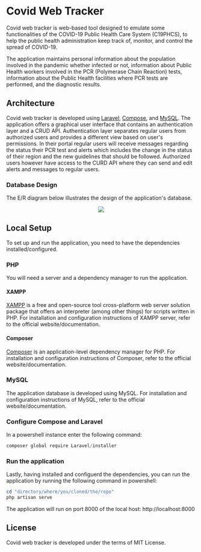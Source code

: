 # Covid Web Tracker

Covid web tracker is web-based tool designed to emulate some functionalities of the COVID-19 Public Health Care System (C19PHCS), to help the public health administration keep track of, monitor, and control the spread of COVID-19.

The application maintains personal information about the population involved in the pandemic whether infected or not, information about Public Health workers involved in the PCR (Polymerase Chain Reaction) tests, information about the Public Health facilities where PCR tests are performed, and the diagnostic results.

## Architecture

Covid web tracker is developed using [Laravel](https://laravel.com/), [Compose](https://getcomposer.org/), and [MySQL](https://www.mysql.com/). The application offers a graphical user interface that contains an authentication layer and a CRUD API. Authentication layer separates regular users from authorized users and provides a different view based on user's permissions. In their portal regular users will receive messages regarding the status their PCR test and alerts which includes the change in the status of their region and the new guidelines that should be followed. Authorized users however have access to the CURD API where they can send and edit alerts and messages to regular users.

### Database Design

The E/R diagram below illustrates the design of the application's database.

<p alt="ER diagram-image" align="center"><a href="https://github.com/rmanaem/covid-web-tracker/blob/master/img/diagram.png"><img src="https://github.com/rmanaem/covid-web-tracker/blob/master/img/diagram.png?raw=true"/></a></p>

## Local Setup

To set up and run the application, you need to have the dependencies installed/configured.

### PHP

You will need a server and a dependency manager to run the application.

#### XAMPP

[XAMPP](https://www.apachefriends.org/) is a free and open-source tool cross-platform web server solution package that offers an interpreter (among other things) for scripts written in PHP. For installation and configuration instructions of XAMPP server, refer to the official website/documentation.

#### Composer

[Composer](https://getcomposer.org/) is an application-level dependency manager for PHP. For installation and configuration instructions of Composer, refer to the official website/documentation.

### MySQL

The application database is developed using MySQL. For installation and configuration instructions of MySQL, refer to the official website/documentation.

### Configure Compose and Laravel

In a powershell instance enter the following command:

```powershell
composer global require Laravel/installer
```

### Run the application

Lastly, having installed and configuerd the dependencies, you can run the application by running the following command in powershell:

```powershell
cd "directory/where/you/cloned/the/repo"
php artisan serve
```

The application will run on port 8000 of the local host: http://localhost:8000

## License

Covid web tracker is developed under the terms of MIT License.
